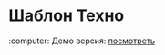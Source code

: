 <h1>Шаблон Техно</h1>
<p>:computer: Демо версия: <a href="https://techno-demo.storeland.ru/">посмотреть</a></p>